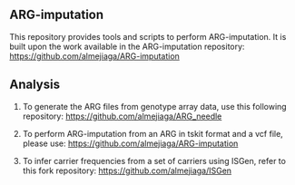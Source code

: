 ## ARG-imputation

This repository provides tools and scripts to perform ARG-imputation. It is built upon the work available in the ARG-imputation repository: https://github.com/almejiaga/ARG-imputation

## Analysis

1. To generate the ARG files from genotype array data, use this following repository: https://github.com/almejiaga/ARG_needle

2. To perform ARG-imputation from an ARG in tskit format and a vcf file, please use: https://github.com/almejiaga/ARG-imputation

3. To infer carrier frequencies from a set of carriers using ISGen, refer to this fork repository: https://github.com/almejiaga/ISGen



